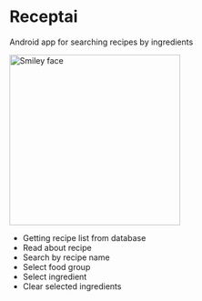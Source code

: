 # Receptai
Android app for searching recipes by ingredients

<img src="https://github.com/edvnaz/Receptai/blob/master/img/2016_06_14_06_51_48%20(1).gif" alt="Smiley face" width="300">

<ul>
  <li>Getting recipe list from database</li>
  <li>Read about recipe</li>
  <li>Search by recipe name</li>
  <li>Select food group</li>
  <li>Select ingredient</li>
  <li>Clear selected ingredients</li>
</ul>
